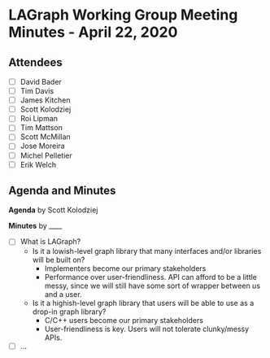 # LAGraph Working Group Meeting Minutes - April 22, 2020

## Attendees
- [ ] David Bader
- [ ] Tim Davis
- [ ] James Kitchen
- [ ] Scott Kolodziej
- [ ] Roi Lipman
- [ ] Tim Mattson
- [ ] Scott McMillan
- [ ] Jose Moreira
- [ ] Michel Pelletier
- [ ] Erik Welch

## Agenda and Minutes

**Agenda** by Scott Kolodziej

**Minutes** by ____

- [ ] What is LAGraph?
    * Is it a lowish-level graph library that many interfaces and/or libraries will be built on?
        - Implementers become our primary stakeholders
        - Performance over user-friendliness. API can afford to be a little messy, since we will still have some sort of wrapper between us and a user.
    * Is it a highish-level graph library that users will be able to use as a drop-in graph library?
        - C/C++ users become our primary stakeholders
        - User-friendliness is key. Users will not tolerate clunky/messy APIs.
- [ ] ...
